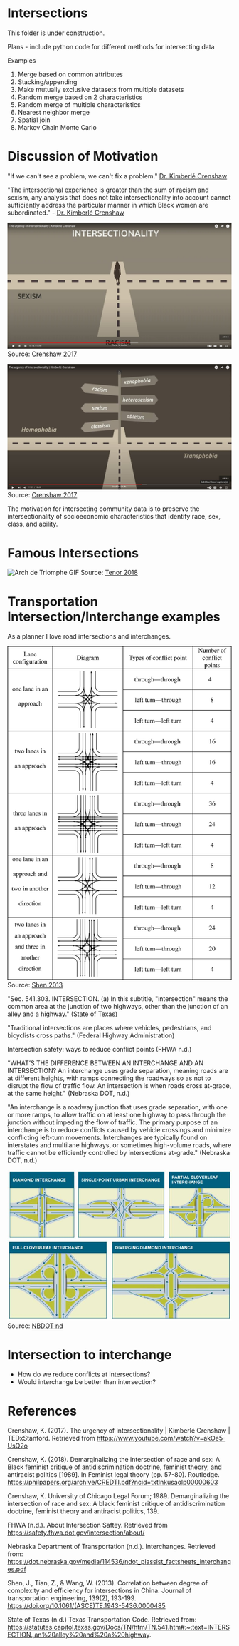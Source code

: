 # Intersections

This folder is under construction.

Plans - include python code for different methods for intersecting data

Examples
1. Merge based on common attributes
2. Stacking/appending
3. Make mutually exclusive datasets from multiple datasets
4. Random merge based on 2 characteristics
5. Random merge of multiple characteristics
6. Nearest neighbor merge
7. Spatial join
8. Markov Chain Monte Carlo


# Discussion of Motivation

"If we can't see a problem, we can't fix a problem." [Dr. Kimberlé Crenshaw](https://www.youtube.com/watch?v=akOe5-UsQ2o)

"The intersectional experience is greater than the sum of racism and sexism, any analysis that does not take intersectionality into account cannot sufficiently address the particular manner in which Black women are subordinated." - [Dr. Kimberlé Crenshaw](https://www.youtube.com/watch?v=akOe5-UsQ2o)

![Crenshaw 2017 Intersectionality Image](images\Crenshway_2017_intersectionalityT1018.JPG)
Source: [Crenshaw 2017](https://www.youtube.com/watch?v=akOe5-UsQ2o)

![Crenshaw 2017 Intersectionality Image](images\Crenshway_2017_intersectionalityT1121.JPG)
Source: [Crenshaw 2017](https://www.youtube.com/watch?v=akOe5-UsQ2o)

The motivation for intersecting community data is to preserve the intersectionality of socioeconomic characteristics that identify race, sex, class, and ability.  

# Famous Intersections

![Arch de Triomphe GIF](images\arc-de-triomphe-arc-of-triumph.gif)
Source: [Tenor 2018](https://tenor.com/view/arc-de-triomphe-arc-of-triumph-paris-france-gif-12234073)

# Transportation Intersection/Interchange examples
As a planner I love road intersections and interchanges.  

![Shen 2013 Types of intersections](images\Shen_2013_figure1typesintersect.JPG)
Source: [Shen 2013](https://doi.org/10.1061/(ASCE)TE.1943-5436.0000485)

"Sec. 541.303.  INTERSECTION.  (a)  In this subtitle, "intersection" means the common area at the junction of two highways, other than the junction of an alley and a highway." (State of Texas)

"Traditional intersections are places where vehicles, pedestrians, and bicyclists cross paths." (Federal Highway Administration)

Intersection safety: ways to reduce conflict points (FHWA n.d.)

"WHAT’S THE DIFFERENCE BETWEEN AN INTERCHANGE AND AN INTERSECTION?
An interchange uses grade separation, meaning roads are at different heights, with
ramps connecting the roadways so as not to disrupt the flow of traffic flow. An intersection
is when roads cross at-grade, at the same height." (Nebraska DOT, n.d.)

"An interchange is a roadway junction that uses grade separation, with one or more ramps, to allow
traffic on at least one highway to pass through the junction without impeding the flow of traffic.
The primary purpose of an interchange is to reduce conflicts caused by vehicle crossings and
minimize conflicting left-turn movements. Interchanges are typically found on interstates and multilane highways, or 
sometimes high-volume roads, where traffic cannot be efficiently controlled by
intersections at-grade." (Nebraska DOT, n.d.)

![NBDOT Types of interchanges image 1](images\NBDOT_nd_interchange1.JPG)
![NBDOT Types of interchanges image 1](images\NBDOT_nd_interchange2.JPG)
Source: [NBDOT nd](https://dot.nebraska.gov/media/114536/ndot_piassist_factsheets_interchanges.pdf)

# Intersection to interchange
- How do we reduce conflicts at intersections? 
- Would interchange be better than intersection?


# References
Crenshaw, K. (2017). The urgency of intersectionality | Kimberlé Crenshaw | TEDxStanford. Retrieved from https://www.youtube.com/watch?v=akOe5-UsQ2o

Crenshaw, K. (2018). Demarginalizing the intersection of race and sex: A Black feminist critique of antidiscrimination doctrine, feminist theory, and antiracist politics [1989]. In Feminist legal theory (pp. 57-80). Routledge. https://philpapers.org/archive/CREDTI.pdf?ncid=txtlnkusaolp00000603 

Crenshaw, K. University of Chicago Legal Forum; 1989. Demarginalizing the intersection of race and sex: A black feminist critique of antidiscrimination doctrine, feminist theory and antiracist politics, 139.

FHWA (n.d.). About Intersection Saftey. Retrieved from https://safety.fhwa.dot.gov/intersection/about/


Nebraska Department of Transportation (n.d.). Interchanges. Retrieved from: https://dot.nebraska.gov/media/114536/ndot_piassist_factsheets_interchanges.pdf

Shen, J., Tian, Z., & Wang, W. (2013). Correlation between degree of complexity and efficiency for intersections in China. Journal of transportation engineering, 139(2), 193-199. https://doi.org/10.1061/(ASCE)TE.1943-5436.0000485

State of Texas (n.d.) Texas Transportation Code. Retrieved from: https://statutes.capitol.texas.gov/Docs/TN/htm/TN.541.htm#:~:text=INTERSECTION.,an%20alley%20and%20a%20highway.